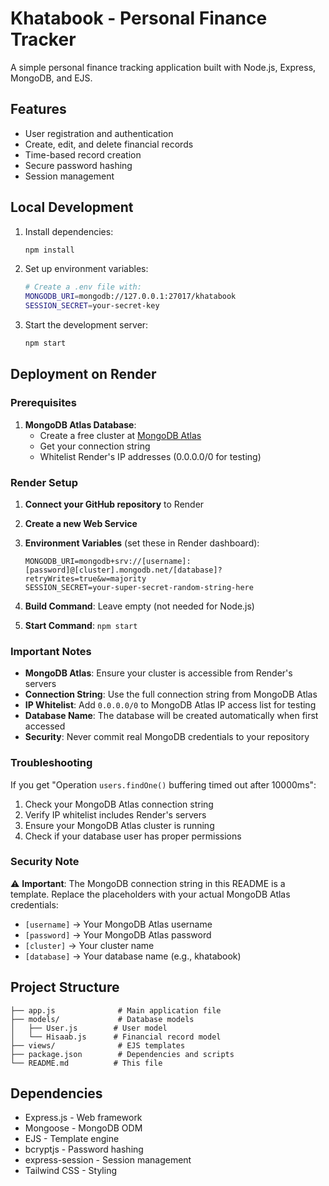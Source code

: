 # Khatabook - Personal Finance Tracker

A simple personal finance tracking application built with Node.js, Express, MongoDB, and EJS.

## Features

- User registration and authentication
- Create, edit, and delete financial records
- Time-based record creation
- Secure password hashing
- Session management

## Local Development

1. Install dependencies:
   ```bash
   npm install
   ```

2. Set up environment variables:
   ```bash
   # Create a .env file with:
   MONGODB_URI=mongodb://127.0.0.1:27017/khatabook
   SESSION_SECRET=your-secret-key
   ```

3. Start the development server:
   ```bash
   npm start
   ```

## Deployment on Render

### Prerequisites

1. **MongoDB Atlas Database**: 
   - Create a free cluster at [MongoDB Atlas](https://www.mongodb.com/atlas)
   - Get your connection string
   - Whitelist Render's IP addresses (0.0.0.0/0 for testing)

### Render Setup

1. **Connect your GitHub repository** to Render

2. **Create a new Web Service**

3. **Environment Variables** (set these in Render dashboard):
   ```
   MONGODB_URI=mongodb+srv://[username]:[password]@[cluster].mongodb.net/[database]?retryWrites=true&w=majority
   SESSION_SECRET=your-super-secret-random-string-here
   ```

4. **Build Command**: Leave empty (not needed for Node.js)

5. **Start Command**: `npm start`

### Important Notes

- **MongoDB Atlas**: Ensure your cluster is accessible from Render's servers
- **Connection String**: Use the full connection string from MongoDB Atlas
- **IP Whitelist**: Add `0.0.0.0/0` to MongoDB Atlas IP access list for testing
- **Database Name**: The database will be created automatically when first accessed
- **Security**: Never commit real MongoDB credentials to your repository

### Troubleshooting

If you get "Operation `users.findOne()` buffering timed out after 10000ms":

1. Check your MongoDB Atlas connection string
2. Verify IP whitelist includes Render's servers
3. Ensure your MongoDB Atlas cluster is running
4. Check if your database user has proper permissions

### Security Note

⚠️ **Important**: The MongoDB connection string in this README is a template. Replace the placeholders with your actual MongoDB Atlas credentials:
- `[username]` → Your MongoDB Atlas username
- `[password]` → Your MongoDB Atlas password  
- `[cluster]` → Your cluster name
- `[database]` → Your database name (e.g., khatabook)

## Project Structure

```
├── app.js              # Main application file
├── models/             # Database models
│   ├── User.js        # User model
│   └── Hisaab.js      # Financial record model
├── views/              # EJS templates
├── package.json        # Dependencies and scripts
└── README.md          # This file
```

## Dependencies

- Express.js - Web framework
- Mongoose - MongoDB ODM
- EJS - Template engine
- bcryptjs - Password hashing
- express-session - Session management
- Tailwind CSS - Styling
